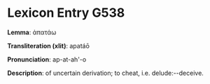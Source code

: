 # Lexicon Entry G538

**Lemma**: ἀπατάω

**Transliteration (xlit)**: apatáō

**Pronunciation**: ap-at-ah'-o

**Description**:
of uncertain derivation; to cheat, i.e. delude:--deceive.
